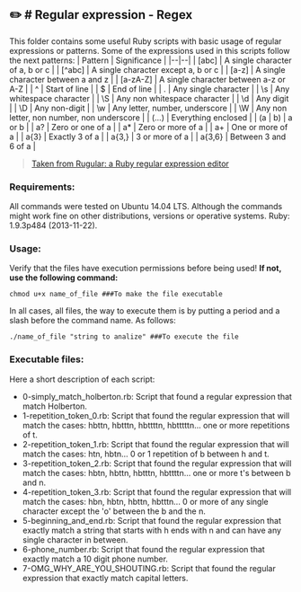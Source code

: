 ## :pencil2: # Regular expression - Regex
This folder contains some useful Ruby scripts with basic usage of regular expressions or patterns. Some of the expressions used in this scripts follow the next patterns:
| Pattern | Significance |
|--|--|
| [abc] | A single character of a, b or c  |
| [^abc] | A single character except a, b or c  |
| [a-z] | A single character between a and z  |
| [a-zA-Z] | A single character between a-z or A-Z  |
| ^ | Start of line  |
| $ | End of line |
| . | Any single character |
| \s | Any whitespace character  |
| \S | Any non whitespace character  |
| \d | Any digit |
| \D | Any non-digit |
| \w | Any letter, number, underscore |
| \W | Any non letter, non number, non underscore |
| (...) | Everything enclosed |
| (a \| b) | a or b |
| a? | Zero or one of a |
| a* | Zero or more of a |
| a+ | One or more of a |
| a{3} | Exactly 3 of a |
| a{3,} | 3 or more of a |
| a{3,6} | Between 3 and 6 of a |

> [Taken from Rugular: a Ruby regular expression editor](https://rubular.com/)

### Requirements:
All commands were tested on Ubuntu 14.04 LTS. Although the commands might work fine on other distributions, versions or operative systems.  Ruby: 1.9.3p484 (2013-11-22).

### Usage:
Verify that the files have execution permissions before being used! **If not, use the following command:**

    chmod u+x name_of_file ###To make the file executable

In all cases, all files, the way to execute them is by putting a period and a slash before the command name. As follows:

    ./name_of_file "string to analize" ###To execute the file

### Executable files:

Here a short description of each script:
+ 0-simply_match_holberton.rb: Script that found a regular expression that match Holberton.
+ 1-repetition_token_0.rb: Script that found the regular expression that will match the cases: hbttn, hbtttn, hbttttn, hbtttttn... one or more repetitions of t.
+ 2-repetition_token_1.rb: Script that found the regular expression that will match the cases: htn, hbtn... 0 or 1 repetition of b between h and t.
+ 3-repetition_token_2.rb: Script that found the regular expression that will match the cases: hbtn, hbttn, hbtttn, hbttttn... one or more t's between b and n.
+ 4-repetition_token_3.rb: Script that found the regular expression that will match the cases: hbn, hbtn, hbttn, hbtttn... 0 or more of any single character except the 'o' between the b and the n.
+ 5-beginning_and_end.rb: Script that found the regular expression that exactly match a string that starts with h ends with n and can have any single character in between.
+ 6-phone_number.rb: Script that found the regular expression that exactly match a 10 digit phone number.
+ 7-OMG_WHY_ARE_YOU_SHOUTING.rb: Script that found the regular expression that exactly match capital letters.
<!--stackedit_data:
eyJoaXN0b3J5IjpbLTEzNzI1NjQ3NzNdfQ==
-->
